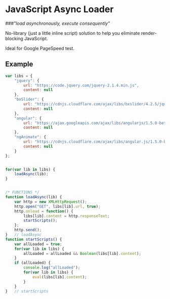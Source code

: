 # JavaScript Async Loader

###_"load asynchronously, execute consequently"_

No-library (just a little inline script) solution to help you eliminate render-blocking JavaScript. 

Ideal for Google PageSpeed test.

## Example

```js
var libs = {
    "jquery": {
        url: "https://code.jquery.com/jquery-2.1.4.min.js",
        content: null
    },
    "bxSlider": {
        url: "https://cdnjs.cloudflare.com/ajax/libs/bxslider/4.2.5/jquery.bxslider.min.js",
        content: null
    },
    "angular": {
        url: "https://ajax.googleapis.com/ajax/libs/angularjs/1.5.0-beta.2/angular.min.js",
        content: null
    },
    "ngAnimate": {
        url: "https://cdnjs.cloudflare.com/ajax/libs/angular.js/1.5.0-beta.2/angular-animate.min.js",
        content: null
    }
};


for(var lib in libs) {
    loadAsync(lib);
}


/* FUNCTIONS */
function loadAsync(lib) {
    var http = new XMLHttpRequest();
    http.open("GET", libs[lib].url, true);
    http.onload = function() {
        libs[lib].content = http.responseText;
        startScripts();
    };
    http.send();
}   // loadAsync
function startScripts() {
    var allLoaded = true;
    for(var lib in libs) {
        allLoaded = allLoaded && Boolean(libs[lib].content);
    }
    if (allLoaded) {
        console.log("allLoaded");
        for(var lib in libs) {
            eval(libs[lib].content);
        }
    }
}   // startScripts
```
